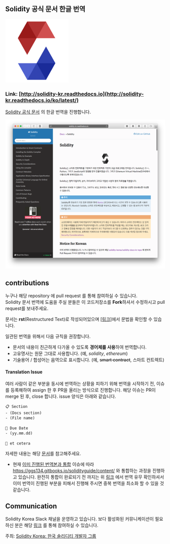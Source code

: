 ## Solidity 공식 문서 한글 번역

<img src="assets/solidity-korea.png" width="200">

### Link: [http://solidity-kr.readthedocs.io](http://solidity-kr.readthedocs.io/ko/latest/)

[Solidity 공식 문서](http://solidity.readthedocs.io/en/latest/) 의 한글 번역을 진행합니다.

![doc-image](assets/doc-image.png)

## contributions

누구나 해당 repository 에 pull request 를 통해 참여하실 수 있습니다.  
Solidity 문서 번역에 도움을 주실 분들은 이 코드저장소를 **Fork**하셔서 수정하시고 pull request를 보내주세요.

문서는 **rst**(Restructured Text)로 작성되어있으며 [[링크]](http://docutils.sourceforge.net/docs/user/rst/quickref.html)에서 문법을 확인할 수 있습니다.

일관된 번역을 위해서 다음 규칙을 권장합니다.

- 문서의 내용이 친근하게 다가올 수 있도록 **경어체를 사용**하여 번역합니다.
- 고유명사는 원문 그대로 사용합니다. (예, *solidity*, *ethereum*)
- 기술용어 / 합성어는 음역으로 표시합니다. (예, <del>smart contract</del>, 스마트 컨트렉트)

#### Translation Issue
여러 사람이 같은 부분을 동시에 번역하는 상황을 피하기 위해 번역을 시작하기 전, 이슈를 등록해하여 assign 한 후 PR을 올리는 방식으로 진행합니다. 해당 이슈는 PR이 merge 된 후, close 합니다.
issue 양식은 아래와 같습니다.
```
📋 Section
- (Docs section)
- (File name)

📅 Due Date
- (yy.mm.dd)

💬 et cetera
```

자세한 내용는 해당 [문서](https://github.com/solidity-korea/solidity-docs-kr/wiki/%EA%B8%B0%EC%97%AC%ED%95%98%EA%B8%B0)를 참고해주세요.

- 현재 [이미 진행된 번역본과 통합](https://github.com/solidity-korea/solidity-docs-kr/issues/10) 이슈에 따라 https://ggs134.gitbooks.io/solidityguide/content/ 와 통합하는 과정을 진행하고 있습니다. 완전히 통합이 완료되기 전 까지는 위 [링크](https://ggs134.gitbooks.io/solidityguide/content/) 에서 번역 유무 확인하셔서 이미 번역이 진행된 부분을 피해서 진행해 주시면 중복 번역을 최소화 할 수 있을 것 같습니다.

## Communication 
Solidity Korea Slack 채널을 운영하고 있습니다. 보다 활성화된 커뮤니케이션이 필요하신 분은 해당 [링크](https://join.slack.com/t/solidity-korea/shared_invite/enQtMzMyNjA0MDMxNTU4LTM2NTI2MjgzNTQ5MDQ5OGM2ZjkzMjc3OTM1NzVkODI4MTFkZTcwZTQxNGRjZTg5N2M2MWQzZWNjZTBmZDEzNDU) 를 통해 참여하실 수 있습니다.

주최: [Solidity Korea: 한국 솔리디티 개발자 그룹](http://solidity.kr)
